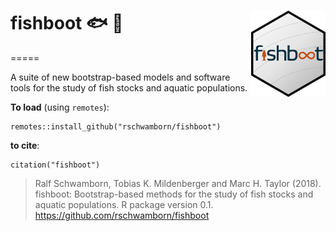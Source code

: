 # fishboot :fish: :boot: <a><img src="man/figures/logo.png" align="right" height="138" /></a>
=====

A suite of new bootstrap-based models and software tools for the study of fish stocks and aquatic populations. 

**To load** (using `remotes`):
```
remotes::install_github("rschwamborn/fishboot")
```

**to cite**:
```
citation("fishboot")
```

> Ralf Schwamborn, Tobias K. Mildenberger and Marc H. Taylor (2018).
  fishboot: Bootstrap-based methods for the study of fish stocks and
  aquatic populations. R package version 0.1.
  https://github.com/rschwamborn/fishboot
